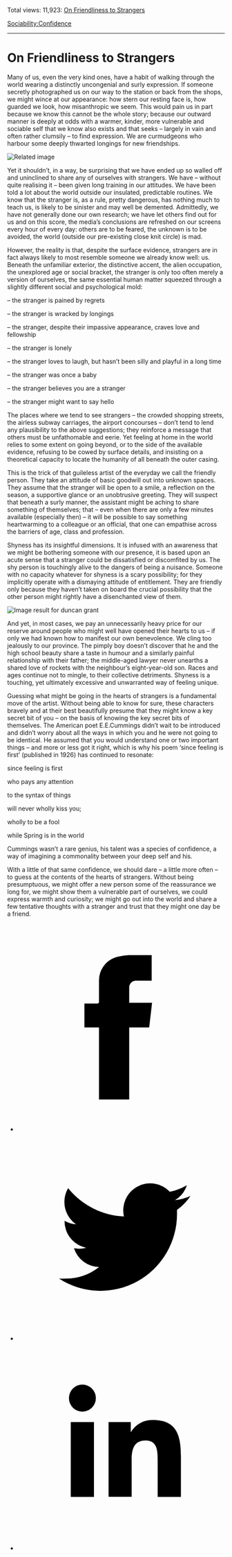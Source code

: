 Total views: 11,923: [On Friendliness to Strangers](https://www.theschooloflife.com/thebookoflife/23273-2/)

[Sociability:](https://www.theschooloflife.com/thebookoflife/category/sociability/)[Confidence](https://www.theschooloflife.com/thebookoflife/category/sociability/confidence/)

* * *

# On Friendliness to Strangers
<style>
						.alignnone {
  display: block;
  margin-left: auto;
  margin-right: auto;
  align: center:
}

.addtoany_share_save_container {
display:none;
}

.wp-block-image {
		display: block;
  margin-left: auto;
  margin-right: auto;
  width: 50%;
}

.aligncenter {
display: block;
  margin-left: auto;
  margin-right: auto;
  align: center:
}

@media only screen and (max-width: 500px) {
  .wp-block-image {
		display: block;
  margin-left: auto;
  margin-right: auto;
  width: 100%;
} }

h1 {max-width: 600px !important;
}
.s18-single-post .content-area .site-main article .post-cat-header-display + .old-wrapper p {
    font-size: 1.200em
}
						</style>

Many of us, even the very kind ones, have a habit of walking through the world wearing a distinctly uncongenial and surly expression. If someone secretly photographed us on our way to the station or back from the shops, we might wince at our appearance: how stern our resting face is, how guarded we look, how misanthropic we seem. This would pain us in part because we know this cannot be the whole story; because our outward manner is deeply at odds with a warmer, kinder, more vulnerable and sociable self that we know also exists and that seeks – largely in vain and often rather clumsily – to find expression. We are curmudgeons who harbour some deeply thwarted longings for new friendships.

![Related image](https://wahooart.com/Art.nsf/O/9CW3AB/%24File/Vanessa+Bell-Interior+With+Duncan+Grant.JPG)

Yet it shouldn’t, in a way, be surprising that we have ended up so walled off and uninclined to share any of ourselves with strangers. We have – without quite realising it – been given long training in our attitudes. We have been told a lot about the world outside our insulated, predictable routines. We know that the stranger is, as a rule, pretty dangerous, has nothing much to teach us, is likely to be sinister and may well be demented. Admittedly, we have not generally done our own research; we have let others find out for us and on this score, the media’s conclusions are refreshed on our screens every hour of every day: others are to be feared, the unknown is to be avoided, the world (outside our pre-existing close knit circle) is mad.

However, the reality is that, despite the surface evidence, strangers are in fact always likely to most resemble someone we already know well: us. Beneath the unfamiliar exterior, the distinctive accent, the alien occupation, the unexplored age or social bracket, the stranger is only too often merely a version of ourselves, the same essential human matter squeezed through a slightly different social and psychological mold:

– the stranger is pained by regrets

– the stranger is wracked by longings

– the stranger, despite their impassive appearance, craves love and fellowship

– the stranger is lonely

– the stranger loves to laugh, but hasn’t been silly and playful in a long time

– the stranger was once a baby

– the stranger believes you are a stranger

– the stranger might want to say hello

The places where we tend to see strangers – the crowded shopping streets, the airless subway carriages, the airport concourses – don’t tend to lend any plausibility to the above suggestions; they reinforce a message that others must be unfathomable and eerie. Yet feeling at home in the world relies to some extent on going beyond, or to the side of the available evidence, refusing to be cowed by surface details, and insisting on a theoretical capacity to locate the humanity of all beneath the outer casing.

This is the trick of that guileless artist of the everyday we call the friendly person. They take an attitude of basic goodwill out into unknown spaces. They assume that the stranger will be open to a smile, a reflection on the season, a supportive glance or an unobtrusive greeting. They will suspect that beneath a surly manner, the assistant might be aching to share something of themselves; that – even when there are only a few minutes available (especially then) – it will be possible to say something heartwarming to a colleague or an official, that one can empathise across the barriers of age, class and profession.

Shyness has its insightful dimensions. It is infused with an awareness that we might be bothering someone with our presence, it is based upon an acute sense that a stranger could be dissatisfied or discomfited by us. The shy person is touchingly alive to the dangers of being a nuisance. Someone with no capacity whatever for shyness is a scary possibility; for they implicitly operate with a dismaying attitude of entitlement. They are friendly only because they haven’t taken on board the crucial possibility that the other person might rightly have a disenchanted view of them.

![Image result for duncan grant](https://image.invaluable.com/housePhotos/Whytes/04/602304/H2548-L118115568.jpg)

And yet, in most cases, we pay an unnecessarily heavy price for our reserve around people who might well have opened their hearts to us – if only we had known how to manifest our own benevolence. We cling too jealously to our province. The pimply boy doesn’t discover that he and the high school beauty share a taste in humour and a similarly painful relationship with their father; the middle-aged lawyer never unearths a shared love of rockets with the neighbour’s eight-year-old son. Races and ages continue not to mingle, to their collective detriments. Shyness is a touching, yet ultimately excessive and unwarranted way of feeling unique.

Guessing what might be going in the hearts of strangers is a fundamental move of the artist. Without being able to know for sure, these characters bravely and at their best beautifully presume that they might know a key secret bit of you – on the basis of knowing the key secret bits of themselves. The American poet E.E.Cummings didn’t wait to be introduced and didn’t worry about all the ways in which you and he were not going to be identical. He assumed that you would understand one or two important things – and more or less got it right, which is why his poem ‘since feeling is first’ (published in 1926) has continued to resonate:

since feeling is first

who pays any attention

to the syntax of things

will never wholly kiss you;

wholly to be a fool

while Spring is in the world

Cummings wasn’t a rare genius, his talent was a species of confidence, a way of imagining a commonality between your deep self and his.

With a little of that same confidence, we should dare – a little more often – to guess at the contents of the hearts of strangers. Without being presumptuous, we might offer a new person some of the reassurance we long for, we might show them a vulnerable part of ourselves, we could express warmth and curiosity; we might go out into the world and share a few tentative thoughts with a stranger and trust that they might one day be a friend.

<style>
    .iframe-class { display: block !important; }
</style>

- [<svg xmlns="http://www.w3.org/2000/svg" viewbox="0 0 26 26"><title>Facebook</title>
                    <g>
                        <path d="M8.38,10H9.92c.2,0,.29,0,.29-.28,0-.82,0-1.64,0-2.46a3.05,3.05,0,0,1,2.57-3.15A7.22,7.22,0,0,1,14,3.95c.86,0,1.71,0,2.57,0h.25v3.2h-2A.85.85,0,0,0,14,8c0,.62,0,1.24,0,1.91h2.87L16.51,13H14v9H10.21V13H8.38Z"></path>
                    </g>
                </svg>](http://www.facebook.com/sharer/sharer.php?u=https://www.theschooloflife.com/thebookoflife/23273-2/)
- [<svg xmlns="http://www.w3.org/2000/svg" viewbox="0 0 26 26"><title>Twitter</title>
                    <path d="M21.69,7.9a6.75,6.75,0,0,1-1.94.53,3.39,3.39,0,0,0,1.48-1.87,6.76,6.76,0,0,1-2.14.82,3.38,3.38,0,0,0-5.75,3.08,9.59,9.59,0,0,1-7-3.53,3.38,3.38,0,0,0,1,4.51A3.36,3.36,0,0,1,5.89,11v0A3.38,3.38,0,0,0,8.6,14.37a3.39,3.39,0,0,1-1.53.06,3.38,3.38,0,0,0,3.15,2.35A6.78,6.78,0,0,1,6,18.22a6.87,6.87,0,0,1-.81,0A9.6,9.6,0,0,0,20,10.08q0-.22,0-.44A6.86,6.86,0,0,0,21.69,7.9Z"></path>
                </svg>](http://twitter.com/share?url=https://www.theschooloflife.com/thebookoflife/23273-2/&text=&via=theschooloflife)
- [<svg xmlns="http://www.w3.org/2000/svg" viewbox="0 0 26 26"><title>LinkedIn</title>
<path class="cls-2" d="M6.67,10H9.58v9.36H6.67ZM8.13,5.32A1.69,1.69,0,1,1,6.44,7,1.69,1.69,0,0,1,8.13,5.32"></path><path class="cls-2" d="M11.41,10H14.2v1.28h0A3.06,3.06,0,0,1,17,9.75c2.95,0,3.49,1.94,3.49,4.46v5.14H17.57V14.79c0-1.09,0-2.48-1.51-2.48s-1.75,1.18-1.75,2.4v4.63H11.41Z"></path></svg>](https://www.linkedin.com/shareArticle?mini=true&url=https://www.theschooloflife.com/thebookoflife/23273-2/)
